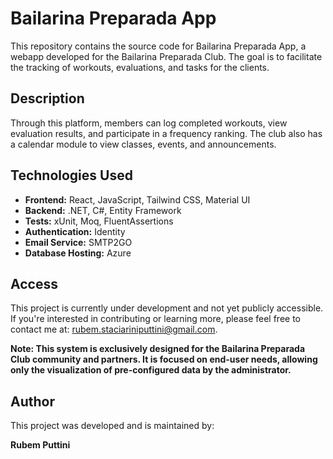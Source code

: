 # Bailarina Preparada App

This repository contains the source code for Bailarina Preparada App, a webapp developed for the Bailarina Preparada Club. The goal is to facilitate the tracking of workouts, evaluations, and tasks for the clients.

## Description

Through this platform, members can log completed workouts, view evaluation results, and participate in a frequency ranking. The club also has a calendar module to view classes, events, and announcements.

## Technologies Used

- **Frontend:** React, JavaScript, Tailwind CSS, Material UI
- **Backend:** .NET, C#, Entity Framework
- **Tests:** xUnit, Moq, FluentAssertions
- **Authentication:** Identity
- **Email Service:** SMTP2GO
- **Database Hosting:** Azure

## Access

This project is currently under development and not yet publicly accessible. If you're interested in contributing or learning more, please feel free to contact me at: rubem.staciariniputtini@gmail.com.

**Note: This system is exclusively designed for the Bailarina Preparada Club community and partners. It is focused on end-user needs, allowing only the visualization of pre-configured data by the administrator.**

## Author

This project was developed and is maintained by:

**Rubem Puttini**
